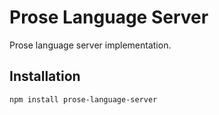 # Prose Language Server

Prose language server implementation.


## Installation

```
npm install prose-language-server
```
